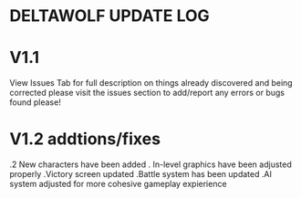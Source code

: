 # DELTAWOLF UPDATE LOG
# V1.1
View Issues Tab for full description on things already discovered and being corrected
please visit the issues section to add/report any errors or bugs found please!
# V1.2 addtions/fixes
.2 New characters have been added
. In-level graphics have been adjusted properly
.Victory screen updated
.Battle system has been updated 
.AI system adjusted for more cohesive gameplay expierience
